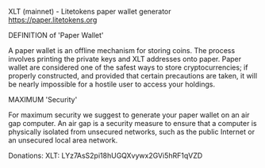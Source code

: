 
XLT (mainnet) - Litetokens paper wallet generator https://paper.litetokens.org

DEFINITION of 'Paper Wallet'

A paper wallet is an offline mechanism for storing coins. The process involves printing the private keys and XLT addresses onto paper. Paper wallet are considered one of the safest ways to store cryptocurrencies; if properly constructed, and provided that certain precautions are taken, it will be nearly impossible for a hostile user to access your holdings.

MAXIMUM 'Security'

For maximum security we suggest to generate your paper wallet on an air gap computer. An air gap is a security measure to ensure that a computer is physically isolated from unsecured networks, such as the public Internet or an unsecured local area network.

Donations: XLT: LYz7AsS2pi18hUGQXvywx2GVi5hRF1qVZD
